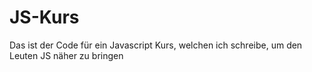 # JS-Kurs
Das ist der Code für ein Javascript Kurs, welchen ich schreibe, um den Leuten JS näher zu bringen
